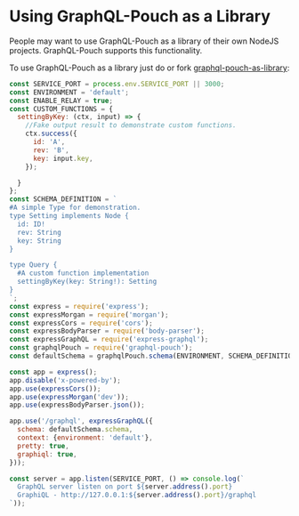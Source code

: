 # Using GraphQL-Pouch as a Library

People may want to use GraphQL-Pouch as a library of their own NodeJS projects. GraphQL-Pouch supports this functionality.

To use GraphQL-Pouch as a library just do or fork [graphql-pouch-as-library](https://github.com/MikeBild/graphql-pouch-as-library):

```javascript
const SERVICE_PORT = process.env.SERVICE_PORT || 3000;
const ENVIRONMENT = 'default';
const ENABLE_RELAY = true;
const CUSTOM_FUNCTIONS = {
  settingByKey: (ctx, input) => {
    //Fake output result to demonstrate custom functions.
    ctx.success({
      id: 'A',
      rev: 'B',
      key: input.key,
    });

  }
};
const SCHEMA_DEFINITION = `
#A simple Type for demonstration.
type Setting implements Node {
  id: ID!
  rev: String
  key: String
}

type Query {
  #A custom function implementation
  settingByKey(key: String!): Setting
}
`;
const express = require('express');
const expressMorgan = require('morgan');
const expressCors = require('cors');
const expressBodyParser = require('body-parser');
const expressGraphQL = require('express-graphql');
const graphqlPouch = require('graphql-pouch');
const defaultSchema = graphqlPouch.schema(ENVIRONMENT, SCHEMA_DEFINITION, ENABLE_RELAY, CUSTOM_FUNCTIONS);

const app = express();
app.disable('x-powered-by');
app.use(expressCors());
app.use(expressMorgan('dev'));
app.use(expressBodyParser.json());

app.use('/graphql', expressGraphQL({
  schema: defaultSchema.schema,
  context: {environment: 'default'},
  pretty: true,
  graphiql: true,
}));

const server = app.listen(SERVICE_PORT, () => console.log(`
  GraphQL server listen on port ${server.address().port}
  GraphiQL - http://127.0.0.1:${server.address().port}/graphql
`));
```

